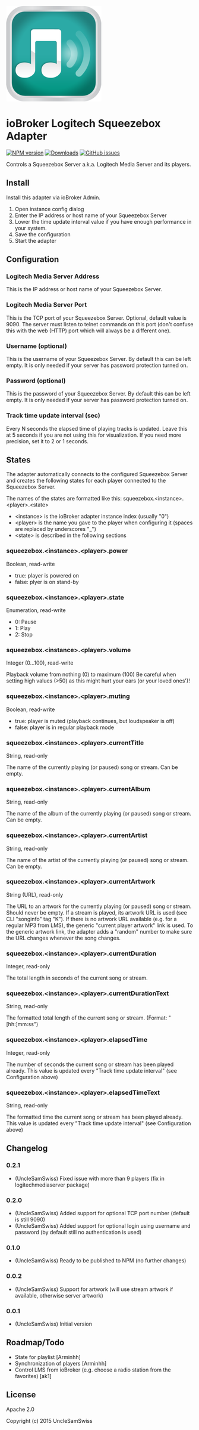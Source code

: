 ![Logo](admin/squeezebox.png)
# ioBroker Logitech Squeezebox Adapter

[![NPM version](http://img.shields.io/npm/v/iobroker.squeezebox.svg)](https://www.npmjs.com/package/iobroker.squeezebox) [![Downloads](https://img.shields.io/npm/dm/iobroker.squeezebox.svg)](https://www.npmjs.com/package/iobroker.squeezebox) [![GitHub issues](https://img.shields.io/github/issues/UncleSamSwiss/ioBroker.squeezebox.svg)](https://github.com/UncleSamSwiss/ioBroker.squeezebox/issues)

Controls a Squeezebox Server a.k.a. Logitech Media Server and its players.

## Install

Install this adapter via ioBroker Admin.

1. Open instance config dialog
2. Enter the IP address or host name of your Squeezebox Server
3. Lower the time update interval value if you have enough performance in your system.
4. Save the configuration
5. Start the adapter

## Configuration
### Logitech Media Server Address
This is the IP address or host name of your Squeezebox Server.

### Logitech Media Server Port
This is the TCP port of your Squeezebox Server.
Optional, default value is 9090.
The server must listen to telnet commands on this port (don't confuse this with the web (HTTP) port which will always be a different one).

### Username (optional)
This is the username of your Squeezebox Server.
By default this can be left empty. It is only needed if your server has password protection turned on.

### Password (optional)
This is the password of your Squeezebox Server.
By default this can be left empty. It is only needed if your server has password protection turned on.

### Track time update interval (sec)
Every N seconds the elapsed time of playing tracks is updated.
Leave this at 5 seconds if you are not using this for visualization.
If you need more precision, set it to 2 or 1 seconds.

## States

The adapter automatically connects to the configured Squeezebox Server and creates the following states for each player connected to the Squeezebox Server.

The names of the states are formatted like this: squeezebox.&lt;instance&gt;.&lt;player&gt;.&lt;state&gt;
- &lt;instance&gt; is the ioBroker adapter instance index (usually "0")
- &lt;player&gt; is the name you gave to the player when configuring it (spaces are replaced by underscores "_")
- &lt;state&gt; is described in the following sections

### squeezebox.&lt;instance&gt;.&lt;player&gt;.power
Boolean, read-write

- true: player is powered on
- false: plyer is on stand-by

### squeezebox.&lt;instance&gt;.&lt;player&gt;.state
Enumeration, read-write

- 0: Pause
- 1: Play
- 2: Stop

### squeezebox.&lt;instance&gt;.&lt;player&gt;.volume
Integer (0...100), read-write

Playback volume from nothing (0) to maximum (100)
Be careful when setting high values (&gt;50) as this might hurt your ears (or your loved ones')!

### squeezebox.&lt;instance&gt;.&lt;player&gt;.muting
Boolean, read-write

- true: player is muted (playback continues, but loudspeaker is off)
- false: player is in regular playback mode

### squeezebox.&lt;instance&gt;.&lt;player&gt;.currentTitle
String, read-only

The name of the currently playing (or paused) song or stream. Can be empty.

### squeezebox.&lt;instance&gt;.&lt;player&gt;.currentAlbum
String, read-only

The name of the album of the currently playing (or paused) song or stream. Can be empty.

### squeezebox.&lt;instance&gt;.&lt;player&gt;.currentArtist
String, read-only

The name of the artist of the currently playing (or paused) song or stream. Can be empty.

### squeezebox.&lt;instance&gt;.&lt;player&gt;.currentArtwork
String (URL), read-only

The URL to an artwork for the currently playing (or paused) song or stream. Should never be empty.
If a stream is played, its artwork URL is used (see CLI "songinfo" tag "K").
If there is no artwork URL available (e.g. for a regular MP3 from LMS), the generic "current player artwork" link is used.
To the generic artwork link, the adapter adds a "random" number to make sure the URL changes whenever the song changes.

### squeezebox.&lt;instance&gt;.&lt;player&gt;.currentDuration
Integer, read-only

The total length in seconds of the current song or stream.

### squeezebox.&lt;instance&gt;.&lt;player&gt;.currentDurationText
String, read-only

The formatted total length of the current song or stream. (Format: "[hh:]mm:ss")

### squeezebox.&lt;instance&gt;.&lt;player&gt;.elapsedTime
Integer, read-only

The number of seconds the current song or stream has been played already. This value is updated every "Track time update interval" (see Configuration above)

### squeezebox.&lt;instance&gt;.&lt;player&gt;.elapsedTimeText
String, read-only

The formatted time the current song or stream has been played already. This value is updated every "Track time update interval" (see Configuration above)

## Changelog
### 0.2.1
* (UncleSamSwiss) Fixed issue with more than 9 players (fix in logitechmediaserver package)

### 0.2.0
* (UncleSamSwiss) Added support for optional TCP port number (default is still 9090)
* (UncleSamSwiss) Added support for optional login using username and password (by default still no authentication is used)

### 0.1.0
* (UncleSamSwiss) Ready to be published to NPM (no further changes)

### 0.0.2
* (UncleSamSwiss) Support for artwork (will use stream artwork if available, otherwise server artwork)

### 0.0.1
* (UncleSamSwiss) Initial version

## Roadmap/Todo

- State for playlist [Arminhh]
- Synchronization of players [Arminhh]
- Control LMS from ioBroker (e.g. choose a radio station from the favorites) [ak1]


## License

Apache 2.0

Copyright (c) 2015 UncleSamSwiss
